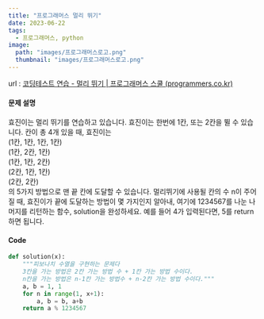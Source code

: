 ```yaml
---
title: "프로그래머스 멀리 뛰기"
date: 2023-06-22
tags:
  - 프로그래머스, python
image:
  path: "images/프로그래머스로고.png"
  thumbnail: "images/프로그래머스로고.png"
---
```


url : [코딩테스트 연습 - 멀리 뛰기 | 프로그래머스 스쿨 (programmers.co.kr)](https://school.programmers.co.kr/learn/courses/30/lessons/12914)
#### 문제 설명
효진이는 멀리 뛰기를 연습하고 있습니다. 효진이는 한번에 1칸, 또는 2칸을 뛸 수 있습니다. 칸이 총 4개 있을 때, 효진이는  
(1칸, 1칸, 1칸, 1칸)  
(1칸, 2칸, 1칸)  
(1칸, 1칸, 2칸)  
(2칸, 1칸, 1칸)  
(2칸, 2칸)  
의 5가지 방법으로 맨 끝 칸에 도달할 수 있습니다. 멀리뛰기에 사용될 칸의 수 n이 주어질 때, 효진이가 끝에 도달하는 방법이 몇 가지인지 알아내, 여기에 1234567를 나눈 나머지를 리턴하는 함수, solution을 완성하세요. 예를 들어 4가 입력된다면, 5를 return하면 됩니다.

#### Code
```python
def solution(x):
    """피보나치 수열을 구현하는 문제다
    3칸을 가는 방법은 2칸 가는 방법 수 + 1칸 가는 방법 수이다.
    n칸을 가는 방법은 n-1칸 가는 방법수 + n-2칸 가는 방법 수이다."""
    a, b = 1, 1
    for n in range(1, x+1):
        a, b = b, a+b
    return a % 1234567
```